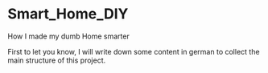 # Smart_Home_DIY
How I made my dumb Home smarter

First to let you know, I will write down some content in german to collect the main structure of this project.